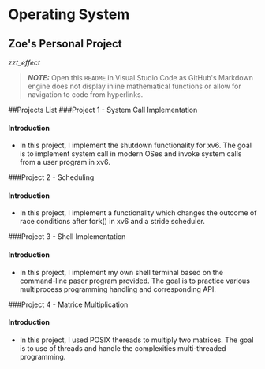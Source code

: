 # **Operating System**
## **Zoe's Personal Project**
_zzt_effect_

> **_NOTE:_**  Open this ``README`` in Visual Studio Code as GitHub's Markdown engine does not display inline mathematical functions or allow for navigation to code from hyperlinks.

##Projects List
###Project 1 - System Call Implementation
#### Introduction
  - In this project, I implement the shutdown functionality for xv6. The goal is to implement system call in modern OSes and invoke system calls from a user program in xv6.

###Project 2 - Scheduling
#### Introduction
  - In this project, I implement a functionality which changes the outcome of race conditions after fork() in xv6 and a stride scheduler.

###Project 3 - Shell Implementation
#### Introduction
  - In this project, I implement my own shell terminal based on the command-line paser program provided. The goal is to practice various multiprocess programming handling and corresponding API.

###Project 4 - Matrice Multiplication
#### Introduction
  - In this project, I used POSIX thereads to multiply two matrices. The goal is to use of threads and handle the complexities multi-threaded programming. 

